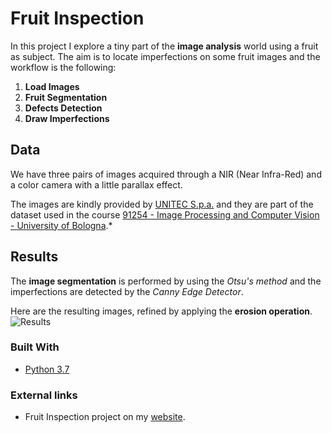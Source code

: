 # Fruit Inspection 

In this project I explore a tiny part of the **image analysis** world using a fruit as subject. 
The aim is to locate imperfections on some fruit images and the workflow is the following:
  1. **Load Images**
  2. **Fruit Segmentation**
  3. **Defects Detection**
  4. **Draw Imperfections**
 
## Data
We have three pairs of images acquired through a NIR (Near Infra-Red) and a color camera with a little parallax effect.

The images are kindly provided by [UNITEC S.p.a.](http://www.unitec-group.com/) and they are part of the dataset used in the course [91254 - Image Processing and Computer Vision - University of Bologna](https://www.unibo.it/en/teaching/course-unit-catalogue/course-unit/2019/446598).*

## Results
The **image segmentation** is performed by using the *Otsu's method* and the imperfections are detected by the *Canny Edge Detector*.

Here are the resulting images, refined by applying the **erosion operation**.
![Results](https://github.com/EleMisi/TinyProjects/blob/master/Fruit_Inspection/images/Results.png)
### Built With

* [Python 3.7](https://www.python.org/downloads/release/python-370/)

### External links
* Fruit Inspection project on my [website](https://eleonoramisino.altervista.org/fruit-inspection/).



